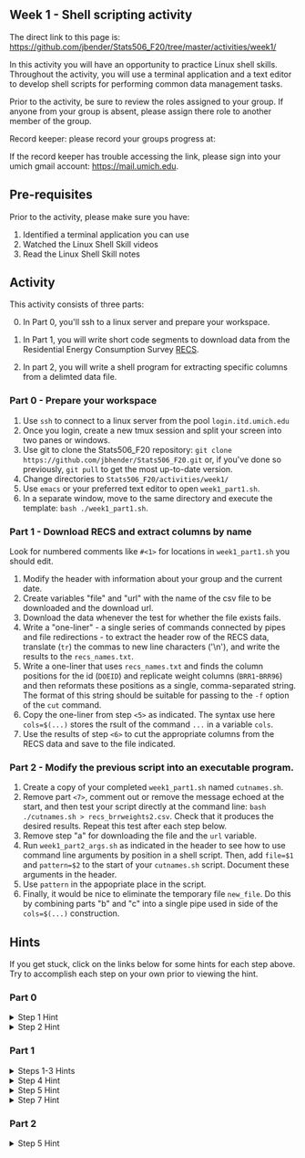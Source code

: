 ## Week 1 - Shell scripting activity

The direct link to this page is:
https://github.com/jbender/Stats506_F20/tree/master/activities/week1/

In this activity you will have an opportunity to practice Linux
shell skills. Throughout the activity, you will use a terminal application
and a text editor to develop shell scripts for performing common data 
management tasks.

Prior to the activity, be sure to review the roles assigned to your group. 
If anyone from your group is absent, please assign there role to another member
of the group.

Record keeper: please record your groups progress at:


If the record keeper has trouble accessing the link, please sign into your
umich gmail account: https://mail.umich.edu. 

## Pre-requisites

Prior to the activity, please make sure you have:

1. Identified a terminal application you can use
1. Watched the Linux Shell Skill videos
2. Read the Linux Shell Skill notes

## Activity

This activity consists of three parts:

  0. In Part 0, you'll ssh to a linux server and prepare your workspace.

  1. In Part 1, you will write short code segments to download data from 
the Residential Energy Consumption Survey 
[RECS](https://www.eia.gov/consumption/residential/data/2015/index.php?view=microdata). 

  2. In part 2, you will write a shell program for extracting specific columns
  from a delimted data file. 

### Part 0 - Prepare your workspace

1. Use `ssh` to connect to a linux server from the pool `login.itd.umich.edu`
1. Once you login, create a new tmux session and split your screen into two panes
or windows.
1. Use git to clone the Stats506_F20 repository:
`git clone https://github.com/jbhender/Stats506_F20.git`
or, if you've done so previously, `git pull` to get the most up-to-date version.
1. Change directories to `Stats506_F20/activities/week1/`
1. Use `emacs` or your preferred text editor to open `week1_part1.sh`.
1. In a separate window, move to the same directory and execute the template:
`bash ./week1_part1.sh`.

### Part 1 - Download RECS and extract columns by name

Look for numbered comments like `#<1>` for locations in `week1_part1.sh` 
you should edit. 

1. Modify the header with information about your group and the current date. 
1. Create variables "file" and "url" with the name of the csv file to be 
   downloaded and the download url. 
1. Download the data whenever the test for whether the file exists fails.
1. Write a "one-liner" - a single series of commands connected by pipes 
   and file redirections - to extract the header row of the RECS data, 
   translate (`tr`) the commas to new line characters ('\n'), 
   and write the results to the `recs_names.txt`. 
1. Write a one-liner that uses `recs_names.txt` and finds the column positions
   for the id (`DOEID`) and replicate weight columns (`BRR1`-`BRR96`) and then
   reformats these positions as a single, comma-separated string. The format of
   this string should be suitable for passing to the `-f` option of the `cut`
   command. 
1. Copy the one-liner from step `<5>` as indicated. The syntax use here 
   `cols=$(...)` stores the rsult of the command `...` in a variable `cols`.
1. Use the results of step `<6>` to cut the appropriate columns from the RECS
   data and save to the file indicated.

### Part 2 - Modify the previous script into an executable program. 

1. Create a copy of your completed `week1_part1.sh` named `cutnames.sh`.
1. Remove part `<7>`, comment out or remove the message echoed at the start,
   and then test your script directly at the command line:
   `bash ./cutnames.sh > recs_brrweights2.csv`. Check that it produces the
   desired results. Repeat this test after each step below. 
1. Remove step "a" for downloading the file and the `url` variable.
1. Run `week1_part2_args.sh` as indicated in the header to see how to use
   command line arguments by position in a shell script. Then, add 
   `file=$1` and `pattern=$2` to the start of your `cutnames.sh` script. 
   Document these arguments in the header.
1. Use `pattern` in the appopriate place in the script.
1. Finally, it would be nice to eliminate the temporary file `new_file`. Do
   this by combining parts "b" and "c" into a single pipe used in side of 
   the `cols=$(...)` construction.



## Hints

If you get stuck, click on the links below for some hints for each step above.
Try to accomplish each step on your own prior to viewing the hint. 

### Part 0
<details>
  <summary> Step 1 Hint </summary>

  #### Mac Users 
  1. open the 'terminal' application
  2. ssh using your unique name `ssh unique_name@login.itd.umich.edu`
  3. your unique name is the part of your @umich.edu email address prior to the @.

  #### Windows Users
  Use [putty]() and connect to host `login.itd.umich.edu` or 
  the command line interface from [Git for Windows]() and refer to hints b and c
  for Mac Users, above.
  
</details>

<details>
 <summary> Step 2 Hint </summary>

 1. Create a tmux session: `tmux new -s Stats_506`
 2. Split your screen into two panes `cntrl+b %` e.g. `cntrl+b <shift>+5`
 3. To toggle between panes, use `cntrl+b ->` where `->` is an appropriate arrow key
    (left, right, up, or down). 
 4. For small screens, you may prefer windows to panes. In this case,
    use `cntrl+b c` to create a window  and toggle with `cntrl+b n` or `cntrl+b p`.

</details>


### Part 1

<details>
 <summary> Steps 1-3 Hints </summary>

 1. Update the author names and date and remove 'template' from the description. 
 2. Revisit the description after completing all steps.
 3. To download, use `wget` e.g. `wget $url`. 

</details>

<details>
 <summary> Step 4 Hint </summary>
 
 1. Break 1-liners into steps and test as you go:
  - What file will you operate on?
  - What command will extract just the header row?
  - How to pass the header row to a new command?
  - What command will translate commas to new line characters?
  - Where should the output go?
 2. See `man tr`.
 3. If you're not getting new lines from `tr` consider the difference in output
    between: `echo \n` and `echo \\n`. Slashes represent escape characters and
    often need to be repeated when parsed.

</details>
 
<details>
  <summary> Step 5 Hint </summary>

 1. Use `grep` to find matching lines. Review the options `-n, -e, -E`. 
 1. Use a regular expression to match DOEID or starts with BRR. 
 1. See `man cut` used in the next step and review the `-f` option for
    specifying fields. 
 1. Use `cut` to extract just line numbers from the `grep` output.
 1. See `man paste` for options and use an explicit `-` to input to paste from `stdin`.
    For example, create a test file `echo a > test.txt; echo b >> test.txt` and observe
    that `<test.txt paste -s` and `cat test.txt | paste -s -` have the same output.
 
</details>

<details>
  <summary> Step 7 Hint </summary>
  
 1. Use file redirection (e.g `> recs_brrweights.csv`) to "save". 
 1. To extract the desired columns, use `cut` and pass the `cols` variable to
    the "fields" option (`-f`). Be sure to use `$cols` to refer to its value.  
    
</details>

### Part 2


<details>
  <summary> Step 5 Hint </summary>

</detials>

  
